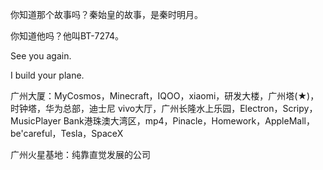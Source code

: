 你知道那个故事吗？秦始皇的故事，是秦时明月。

你知道他吗？他叫BT-7274。

See you again.

I build your plane.

广州大厦：MyCosmos，Minecraft，IQOO，xiaomi，研发大楼，广州塔(★)，时钟塔，华为总部，迪士尼  vivo大厅，广州长隆水上乐园，Electron，Scripy，MusicPlayer Bank港珠澳大湾区，mp4，Pinacle，Homework，AppleMall，be'careful，Tesla，SpaceX

广州火星基地：纯靠直觉发展的公司